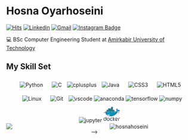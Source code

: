 <h1> Hosna Oyarhoseini </h1>

[![Hits](https://hits.seeyoufarm.com/api/count/incr/badge.svg?url=https%3A%2F%2Fgithub.com%2Fhosnahoseini%2Fhosnahoseini&count_bg=%2379C83D&title_bg=%23555555&icon=&icon_color=%23E7E7E7&title=Profile+Views&edge_flat=false)](https://hits.seeyoufarm.com)
[![Linkedin](https://img.shields.io/badge/-LinkedIn-blue?style=flat&logo=Linkedin&logoColor=white)](https://www.linkedin.com/in/hosna-oyarhoseini/)
[![Gmail](https://img.shields.io/badge/-Gmail-c14438?style=flat&logo=Gmail&logoColor=white)](mailto:hosna.hoseini@gmail.com)
[![Instagram Badge](https://img.shields.io/badge/-Instagram-purple?logo=instagram&logoColor=white&link=https://instagram.com/hosna_oyar/)](https://www.instagram.com/hosna_oyar)
<!-- [![Github](https://img.shields.io/github/followers/hosnahoseini?label=Follow&style=social)](https://github.com/hosnahoseini) -->

💻  BSc Computer Engineering Student at [Amirkabir University of Technology](https://aut.ac.ir/en)


## My Skill Set
<div align = "center">
<img style="margin: 10px" src="https://profilinator.rishav.dev/skills-assets/python-original.svg" alt="Python" height="45" />  
<img style="margin: 10px" src="https://profilinator.rishav.dev/skills-assets/c-original.svg" alt="C" height="45" /> 
<img src="https://cdn.jsdelivr.net/gh/devicons/devicon/icons/cplusplus/cplusplus-original.svg" alt="cplusplus" width="45" height="45"/>

<img style="margin: 10px" src="https://profilinator.rishav.dev/skills-assets/java-original-wordmark.svg" alt="Java" height="45" />  
<img style="margin: 10px" src="https://profilinator.rishav.dev/skills-assets/css3-original-wordmark.svg" alt="CSS3" height="45" />  
<img style="margin: 10px" src="https://profilinator.rishav.dev/skills-assets/html5-original-wordmark.svg" alt="HTML5" height="45" /> 
<img style="margin: 10px" src="https://profilinator.rishav.dev/skills-assets/linux-original.svg" alt="Linux" height="45" />  
<img style="margin: 10px" src="https://profilinator.rishav.dev/skills-assets/git-scm-icon.svg" alt="Git" height="45" />  


<img src="https://cdn.jsdelivr.net/gh/devicons/devicon/icons/vscode/vscode-original.svg" alt="vscode" width="45" height="45"/>
<img src="https://cdn.jsdelivr.net/gh/devicons/devicon/icons/anaconda/anaconda-original.svg" alt="anaconda" width="45" height="45"/>
<img src="https://cdn.jsdelivr.net/gh/devicons/devicon/icons/tensorflow/tensorflow-original.svg" alt="tensorflow" width="45" height="45"/>
<img src="https://cdn.jsdelivr.net/gh/devicons/devicon/icons/numpy/numpy-original.svg" alt="numpy" width="45" height="45"/>
<img src="https://cdn.jsdelivr.net/gh/devicons/devicon/icons/jupyter/jupyter-original-wordmark.svg" alt="jupyter" width="45" height="45"/>
<img src="https://github.com/devicons/devicon/blob/master/icons/docker/docker-original-wordmark.svg" title="Docker" alt="Docker" width="45" height="45"/>&nbsp;
</div>


<!-- ## Git Status -->
<!-- 
<div>
<!--   <img width="45%" align="left" src="https://github-readme-stats.vercel.app/api/top-langs?username=hosnahoseini&show_icons=true&locale=en&layout=compact" alt="hosnahoseini" /> -->
  <img width="45%"  src="https://github-readme-streak-stats.herokuapp.com/?user=hosnahoseini&" alt="hosnahoseini" align="right" /> 
  <img width="45%"  src="https://github-readme-stats.vercel.app/api?username=hosnahoseini&show_icons=true&count_private=true&hide_border=true" align="left" />

</div>

<!----------------------------->
<!-- COMMENTED FOR LATER USE -->
<!----------------------------->

<!-- STATISTICS -->
<!-- [![Anurag's github stats](https://github-readme-stats.vercel.app/api?username=hejazizo&show_icons=true&count_private=true&include_all_commits=true&theme=dracula)](https://github.com/hejazizo)
 -->
<!-- MEDIUM & BUY ME A COFFEE -->
<!-- 
[![Stackoverflow](https://github.com/Rishit-dagli/Rishit-dagli/blob/master/badges/stackoverflow.svg)](https://stackoverflow.com/users/11878567/rishit-dagli)
 -->
<!--  [![Buy Me A Coffee](https://img.shields.io/badge/-Buy%20Me%20A%20Coffee-db4c4c?style=flat&logo=buy-me-a-coffee&logoColor=ffffff&link=https://ko-fi.com/dinhanhthi)](https://ko-fi.com/dinhanhthi) -->
 -->



